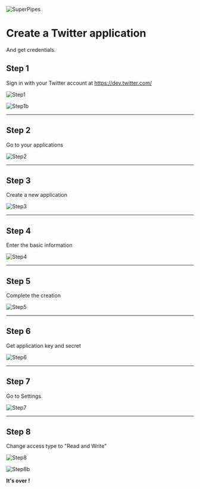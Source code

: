 ![SuperPipes](https://raw2.github.com/fabienvauchelles/superpipes/master/docs/images/logo_slogan238.png)


# Create a Twitter application

And get credentials.


## Step 1

Sign in with your Twitter account at https://dev.twitter.com/


![Step1](https://raw2.github.com/fabienvauchelles/superpipes/master/docs/images/twitter_signin.png)

![Step1b](https://raw2.github.com/fabienvauchelles/superpipes/master/docs/images/twitter_signin2.png)

---

## Step 2

Go to your applications

![Step2](https://raw2.github.com/fabienvauchelles/superpipes/master/docs/images/twitter_apps.png)

---

## Step 3

Create a new application

![Step3](https://raw2.github.com/fabienvauchelles/superpipes/master/docs/images/twitter_create_app.png)

---

## Step 4

Enter the basic information

![Step4](https://raw2.github.com/fabienvauchelles/superpipes/master/docs/images/twitter_info.png)

---

## Step 5

Complete the creation

![Step5](https://raw2.github.com/fabienvauchelles/superpipes/master/docs/images/twitter_info2.png)

---

## Step 6

Get application key and secret

![Step6](https://raw2.github.com/fabienvauchelles/superpipes/master/docs/images/twitter_credentials.png)

---

## Step 7

Go to Settings

![Step7](https://raw2.github.com/fabienvauchelles/superpipes/master/docs/images/twitter_settings.png)

---

## Step 8

Change access type to "Read and Write"

![Step8](https://raw2.github.com/fabienvauchelles/superpipes/master/docs/images/twitter_rights.png)

![Step8b](https://raw2.github.com/fabienvauchelles/superpipes/master/docs/images/twitter_ok.png)


__It's over !__
